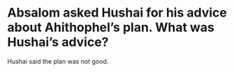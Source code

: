 # Absalom asked Hushai for his advice about Ahithophel’s plan. What was Hushai’s advice?

Hushai said the plan was not good.
